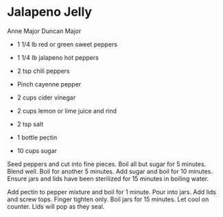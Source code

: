 # Jalapeno Jelly

Anne Major
Duncan Major

- 1 1/4 lb red or green sweet peppers
- 1 1/4 Ib jalapeno hot peppers
- 2 tsp chili peppers
- Pinch cayenne pepper
- 2 cups cider vinegar

- 2 cups lemon or lime juice and rind
- 2 tsp salt
- 1 bottle pectin
- 10 cups sugar

Seed peppers and cut into fine pieces. Boil all but sugar for 5 minutes.  Blend well. Boil for another 5 minutes. Add sugar and boil for 10 minutes.  Ensure jars and lids have been sterilized for 15 minutes in boiling water.

Add pectin to pepper mixture and boil for 1 minute. Pour into jars. Add lids and screw tops. Finger tighten only. Boil jars for 15 minutes. Let cool on counter. Lids will pop as they seal.